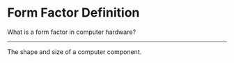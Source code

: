 # Form Factor Definition

What is a form factor in computer hardware?

---

The shape and size of a computer component.